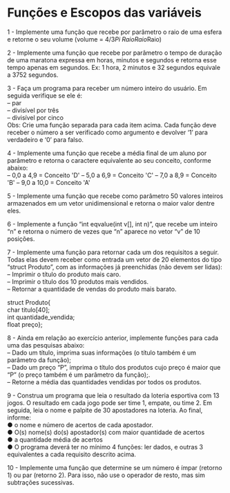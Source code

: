 # Funções e Escopos das variáveis <br>
1 - Implemente uma função que recebe por
parâmetro o raio de uma esfera e retorne o seu
volume (volume = 4/3*Pi *Raio*Raio*Raio)<br>

2 - Implemente uma função que recebe por
parâmetro o tempo de duração de uma maratona
expressa em horas, minutos e segundos e retorna
esse tempo apenas em segundos. Ex: 1 hora, 2
minutos e 32 segundos equivale a 3752
segundos.<br>



3 - Faça um programa para receber um número
inteiro do usuário. Em seguida verifique se ele é:<br>
– par<br>
– divisível por três<br>
– divisível por cinco<br>
Obs: Crie uma função separada para cada item
acima.
Cada função deve receber o número a ser
verificado como argumento e devolver ‘1’ para
verdadeiro e ‘0’ para falso.<br>


4 - Implemente uma função que recebe a média final de
um aluno por parâmetro e retorna o caractere
equivalente ao seu conceito, conforme abaixo:<br>
– 0,0 a 4,9 = Conceito 'D'
– 5,0 a 6,9 = Conceito 'C'
– 7,0 a 8,9 = Conceito 'B'
– 9,0 a 10,0 = Conceito 'A'<br>

5 - Implemente uma função que recebe como parâmetro
50 valores inteiros armazenados em um vetor
unidimensional e retorna o maior valor dentre eles.<br>



6 - Implemente a função “int eqvalue(int v[], int
n)”, que recebe um inteiro “n” e retorna o
número de vezes que “n” aparece no vetor “v”
de 10 posições.<br>



7 - Implemente uma função para retornar cada um dos
requisitos a seguir. Todas elas devem receber como
entrada um vetor de 20 elementos do tipo “struct
Produto”, com as informações já preenchidas (não
devem ser lidas):<br>
– Imprimir o título do produto mais caro.<br>
– Imprimir o título dos 10 produtos mais vendidos.<br>
– Retornar a quantidade de vendas do produto mais barato.<br>

struct Produto{<br>
char titulo[40];<br>
int quantidade_vendida;<br>
float preço};<br>



8 - Ainda em relação ao exercício anterior,
implemente funções para cada uma das
pesquisas abaixo:<br>
– Dado um título, imprima suas informações (o título
também é um parâmetro da função);<br>
– Dado um preço “P”, imprima o título dos produtos
cujo preço é maior que “P” (o preço também é um
parâmetro da função);.<br>
– Retorne a média das quantidades vendidas por todos
os produtos.<br>



9 - Construa um programa que leia o resultado da loteria
esportiva com 13 jogos. O resultado em cada jogo pode
ser time 1, empate, ou time 2. Em seguida, leia o nome
e palpite de 30 apostadores na loteria. Ao final,
informe:<br>
● o nome e número de acertos de cada apostador.<br>
● O(s) nome(s) do(s) apostador(s) com maior quantidade
de acertos<br>
● a quantidade média de acertos<br>
● O programa deverá ter no mínimo 4 funções: ler dados,
e outras 3 equivalentes a cada requisito descrito acima.<br>

10 - Implemente uma função que determine se um
número é ímpar (retorno 1) ou par (retorno
2). Para isso, não use o operador de resto, mas
sim subtrações sucessivas.<br>